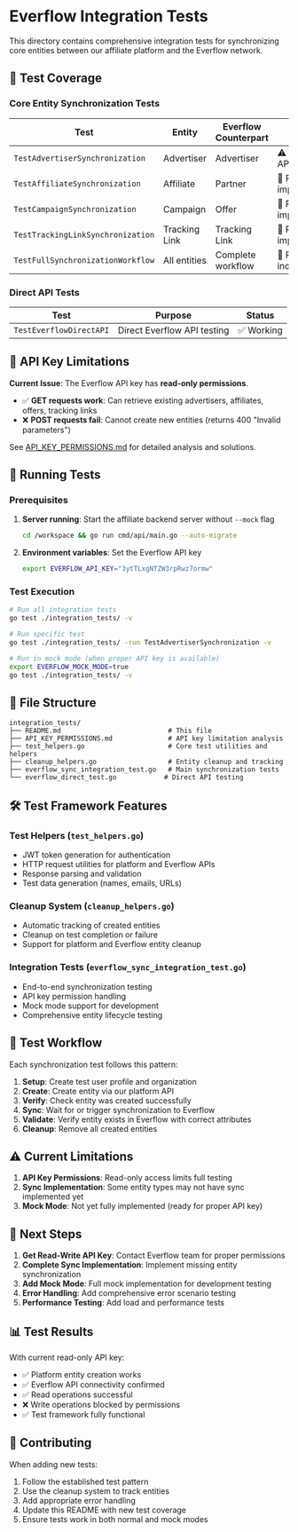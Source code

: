 # Everflow Integration Tests

This directory contains comprehensive integration tests for synchronizing core entities between our affiliate platform and the Everflow network.

## 🎯 Test Coverage

### Core Entity Synchronization Tests

| Test | Entity | Everflow Counterpart | Status |
|------|--------|---------------------|---------|
| `TestAdvertiserSynchronization` | Advertiser | Advertiser | ⚠️ Limited by API key |
| `TestAffiliateSynchronization` | Affiliate | Partner | 🚧 Ready for implementation |
| `TestCampaignSynchronization` | Campaign | Offer | 🚧 Ready for implementation |
| `TestTrackingLinkSynchronization` | Tracking Link | Tracking Link | 🚧 Ready for implementation |
| `TestFullSynchronizationWorkflow` | All entities | Complete workflow | 🚧 Pending individual tests |

### Direct API Tests

| Test | Purpose | Status |
|------|---------|---------|
| `TestEverflowDirectAPI` | Direct Everflow API testing | ✅ Working |

## 🔑 API Key Limitations

**Current Issue**: The Everflow API key has **read-only permissions**.

- ✅ **GET requests work**: Can retrieve existing advertisers, affiliates, offers, tracking links
- ❌ **POST requests fail**: Cannot create new entities (returns 400 "Invalid parameters")

See [API_KEY_PERMISSIONS.md](./API_KEY_PERMISSIONS.md) for detailed analysis and solutions.

## 🚀 Running Tests

### Prerequisites

1. **Server running**: Start the affiliate backend server without `--mock` flag
   ```bash
   cd /workspace && go run cmd/api/main.go --auto-migrate
   ```

2. **Environment variables**: Set the Everflow API key
   ```bash
   export EVERFLOW_API_KEY="3ytTLxgNTZW3rpRwz7ormw"
   ```

### Test Execution

```bash
# Run all integration tests
go test ./integration_tests/ -v

# Run specific test
go test ./integration_tests/ -run TestAdvertiserSynchronization -v

# Run in mock mode (when proper API key is available)
export EVERFLOW_MOCK_MODE=true
go test ./integration_tests/ -v
```

## 📁 File Structure

```
integration_tests/
├── README.md                           # This file
├── API_KEY_PERMISSIONS.md              # API key limitation analysis
├── test_helpers.go                     # Core test utilities and helpers
├── cleanup_helpers.go                  # Entity cleanup and tracking
├── everflow_sync_integration_test.go   # Main synchronization tests
└── everflow_direct_test.go            # Direct API testing
```

## 🛠️ Test Framework Features

### Test Helpers (`test_helpers.go`)
- JWT token generation for authentication
- HTTP request utilities for platform and Everflow APIs
- Response parsing and validation
- Test data generation (names, emails, URLs)

### Cleanup System (`cleanup_helpers.go`)
- Automatic tracking of created entities
- Cleanup on test completion or failure
- Support for platform and Everflow entity cleanup

### Integration Tests (`everflow_sync_integration_test.go`)
- End-to-end synchronization testing
- API key permission handling
- Mock mode support for development
- Comprehensive entity lifecycle testing

## 🔄 Test Workflow

Each synchronization test follows this pattern:

1. **Setup**: Create test user profile and organization
2. **Create**: Create entity via our platform API
3. **Verify**: Check entity was created successfully
4. **Sync**: Wait for or trigger synchronization to Everflow
5. **Validate**: Verify entity exists in Everflow with correct attributes
6. **Cleanup**: Remove all created entities

## ⚠️ Current Limitations

1. **API Key Permissions**: Read-only access limits full testing
2. **Sync Implementation**: Some entity types may not have sync implemented yet
3. **Mock Mode**: Not yet fully implemented (ready for proper API key)

## 🎯 Next Steps

1. **Get Read-Write API Key**: Contact Everflow team for proper permissions
2. **Complete Sync Implementation**: Implement missing entity synchronization
3. **Add Mock Mode**: Full mock implementation for development testing
4. **Error Handling**: Add comprehensive error scenario testing
5. **Performance Testing**: Add load and performance tests

## 📊 Test Results

With current read-only API key:
- ✅ Platform entity creation works
- ✅ Everflow API connectivity confirmed
- ✅ Read operations successful
- ❌ Write operations blocked by permissions
- ✅ Test framework fully functional

## 🤝 Contributing

When adding new tests:

1. Follow the established test pattern
2. Use the cleanup system to track entities
3. Add appropriate error handling
4. Update this README with new test coverage
5. Ensure tests work in both normal and mock modes